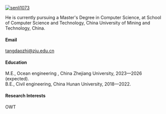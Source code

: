 

[![senli1073](https://img.shields.io/badge/senli1073-github-blue?logo=github)](https://github.com/senli1073)

He is currently pursuing a Master's Degree in Computer Science, at School of Computer Science and Technology, China University of Mining and Technology, China.

#### Email
tangdaozhi@zju.edu.cn

#### Education
M.E., Ocean engineering , China Zhejiang University, 2023—2026 (expected).\
B.E., Civil engineering, China Hunan University, 2018—2022.

#### Research Interests
OWT

